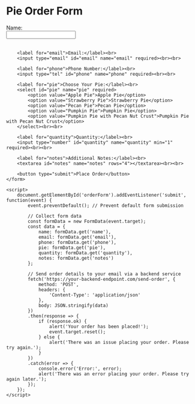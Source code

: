 <!DOCTYPE html>
<html lang="en">
<head>
    <meta charset="UTF-8">
    <meta name="viewport" content="width=device-width, initial-scale=1.0">
    <title>Pie Order Form</title>
</head>
<body>
    <h1>Pie Order Form</h1>
    <form id="orderForm">
        <label for="name">Name:</label><br>
        <input type="text" id="name" name="name" required><br><br>

        <label for="email">Email:</label><br>
        <input type="email" id="email" name="email" required><br><br>

        <label for="phone">Phone Number:</label><br>
        <input type="tel" id="phone" name="phone" required><br><br>

        <label for="pie">Choose Your Pie:</label><br>
        <select id="pie" name="pie" required>
            <option value="Apple Pie">Apple Pie</option>
            <option value="Strawberry Pie">Strawberry Pie</option>
            <option value="Pecan Pie">Pecan Pie</option>
            <option value="Pumpkin Pie">Pumpkin Pie</option>
            <option value="Pumpkin Pie with Pecan Nut Crust">Pumpkin Pie with Pecan Nut Crust</option>
        </select><br><br>

        <label for="quantity">Quantity:</label><br>
        <input type="number" id="quantity" name="quantity" min="1" required><br><br>

        <label for="notes">Additional Notes:</label><br>
        <textarea id="notes" name="notes" rows="4"></textarea><br><br>

        <button type="submit">Place Order</button>
    </form>

    <script>
        document.getElementById('orderForm').addEventListener('submit', function(event) {
            event.preventDefault(); // Prevent default form submission

            // Collect form data
            const formData = new FormData(event.target);
            const data = {
                name: formData.get('name'),
                email: formData.get('email'),
                phone: formData.get('phone'),
                pie: formData.get('pie'),
                quantity: formData.get('quantity'),
                notes: formData.get('notes')
            };

            // Send order details to your email via a backend service
            fetch('https://your-backend-endpoint.com/send-order', {
                method: 'POST',
                headers: {
                    'Content-Type': 'application/json'
                },
                body: JSON.stringify(data)
            })
            .then(response => {
                if (response.ok) {
                    alert('Your order has been placed!');
                    event.target.reset();
                } else {
                    alert('There was an issue placing your order. Please try again.');
                }
            })
            .catch(error => {
                console.error('Error:', error);
                alert('There was an error placing your order. Please try again later.');
            });
        });
    </script>
</body>
</html>
